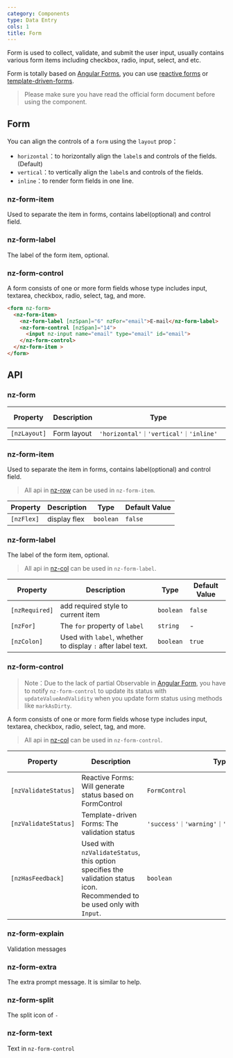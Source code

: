 ```yaml
---
category: Components
type: Data Entry
cols: 1
title: Form
---
```


Form is used to collect, validate, and submit the user input, usually contains various form items including checkbox, radio, input, select, and etc.

Form is totally based on [Angular Forms](https://angular.io/guide/forms#forms), you can use [reactive forms](https://angular.io/guide/reactive-forms#reactive-forms) or [template-driven-forms](https://angular.io/guide/forms#template-driven-forms).

> Please make sure you have read the official form document before using the component.

## Form

You can align the controls of a `form` using the `layout` prop：

- `horizontal`：to horizontally align the `label`s and controls of the fields. (Default)
- `vertical`：to vertically align the `label`s and controls of the fields.
- `inline`：to render form fields in one line.

### nz-form-item

Used to separate the item in forms, contains label(optional) and control field.

### nz-form-label

The label of the form item, optional.

### nz-form-control

A form consists of one or more form fields whose type includes input, textarea, checkbox, radio, select, tag, and more.

```html
<form nz-form>
  <nz-form-item>
    <nz-form-label [nzSpan]="6" nzFor="email">E-mail</nz-form-label>
    <nz-form-control [nzSpan]="14">
      <input nz-input name="email" type="email" id="email">
    </nz-form-control>
  </nz-form-item >
</form>
```


## API

### nz-form


| Property | Description | Type | Default Value |
| -------- | ----------- | ---- | ------------- |
| `[nzLayout]`| Form layout | `'horizontal'｜'vertical'｜'inline'` | `'horizontal'` |


### nz-form-item

Used to separate the item in forms, contains label(optional) and control field.

> All api in [nz-row](/components/grid/zh) can be used in `nz-form-item`.

| Property | Description | Type | Default Value |
| --- | --- | --- | --- |
| `[nzFlex]`| display flex | `boolean` | `false` |

### nz-form-label

The label of the form item, optional.

> All api in [nz-col](/components/grid/zh) can be used in `nz-form-label`.

| Property | Description | Type | Default Value |
| --- | --- | --- | --- |
| `[nzRequired]`| add required style to current item | `boolean` | `false` |
| `[nzFor]`| The `for` property of `label` | `string` | - |
| `[nzColon]` | Used with `label`, whether to display `:` after label text. | `boolean` | `true` |

### nz-form-control
> Note：Due to the lack of partial Observable in [Angular Form](https://github.com/angular/angular/issues/10887), you have to notify `nz-form-control` to update its status with `updateValueAndValidity` when you update form status using methods like `markAsDirty`.

A form consists of one or more form fields whose type includes input, textarea, checkbox, radio, select, tag, and more.

> All api in [nz-col](/components/grid/zh) can be used in `nz-form-control`.

| Property | Description | Type | Default Value |
| --- | --- | --- | --- |
| `[nzValidateStatus]` | Reactive Forms: Will generate status based on FormControl | `FormControl` | first `FormControl` in `nz-form-control` |
| `[nzValidateStatus]` | Template-driven Forms: The validation status | `'success'｜'warning'｜'error'｜'validating'` | - |
| `[nzHasFeedback]`| Used with `nzValidateStatus`, this option specifies the validation status icon. Recommended to be used only with `Input`. | `boolean` | `false` |

### nz-form-explain

Validation messages


### nz-form-extra

The extra prompt message. It is similar to help.

### nz-form-split

The split icon of `-`

### nz-form-text

Text in `nz-form-control`


